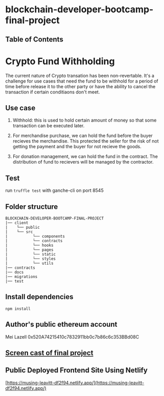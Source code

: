 # blockchain-developer-bootcamp-final-project

## Table of Contents

# Crypto Fund Withholding
The current nature of Crypto transation has been non-revertable. It's a challenge for use cases that need the fund to be withhold for a period of time before release it to the other party or have the ability to cancel the transaction if certain conditiaons don't meet. 

## Use case 
1. Withhold: this is used to hold certain amount of money so that some transaction can be executed later. 

2. For merchandise purchase, we can hold the fund before the buyer recieves the merchandise. This protected the seller for the risk of not getting the payment and the buyer for not recieve the goods. 

3. For donation management, we can hold the fund in the contract. The distribution of fund to recievers will be managed by the contractor. 

## Test
run `truffle test` with ganche-cli on port 8545

## Folder structure
```
BLOCKCHAIN-DEVELOPER-BOOTCAMP-FINAL-PROJECT
|── client
|    └── public
|    └── src
|           └── components
|           └── contracts
|           └── hooks
|           └── pages
|           └── static
|           └── styles
|           └── utils
|── contracts
|── docs
|── migrations
|── test
```
## Install dependencies
`npm install`

## Author's public ethereum account
Mei Lazell
0x520A74215410c7832911bb0c7b86c6c353BBd08C

## [Screen cast of final project](https://drive.google.com/file/d/116_89AJQnns5Jth5AYIigYG79U8ycLLA/view?usp=sharing)

## Public Deployed Frontend Site Using Netlify
[https://musing-leavitt-df2f94.netlify.app/](https://musing-leavitt-df2f94.netlify.app/)





